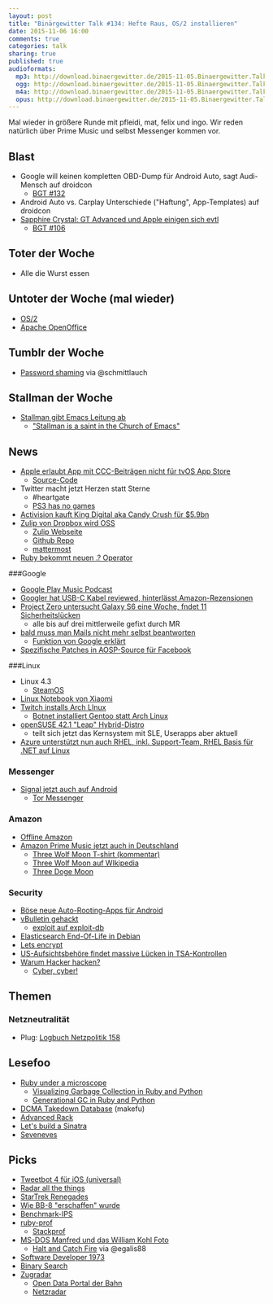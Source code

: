 ```yaml
---
layout: post
title: "Binärgewitter Talk #134: Hefte Raus, OS/2 installieren"
date: 2015-11-06 16:00
comments: true
categories: talk
sharing: true
published: true
audioformats:
  mp3: http://download.binaergewitter.de/2015-11-05.Binaergewitter.Talk.134.mp3
  ogg: http://download.binaergewitter.de/2015-11-05.Binaergewitter.Talk.134.ogg
  m4a: http://download.binaergewitter.de/2015-11-05.Binaergewitter.Talk.134.m4a
  opus: http://download.binaergewitter.de/2015-11-05.Binaergewitter.Talk.134.opus
---
```

Mal wieder in größere Runde mit pfleidi, mat, felix und ingo. Wir reden natürlich über Prime Music und selbst Messenger kommen vor.

## Blast

- Google will keinen kompletten OBD-Dump für Android Auto, sagt Audi-Mensch auf droidcon
    * [BGT #132]( http://blog.binaergewitter.de/2015/10/09/binaergewitter-talk-number-131-unverschluesselt-mach-ichs-nicht )
- Android Auto vs. Carplay Unterschiede ("Haftung", App-Templates) auf droidcon
- [Sapphire Crystal: GT Advanced und Apple einigen sich evtl]( http://arstechnica.com/apple/2015/11/apple-and-sapphire-supplier-will-finally-bury-their-439-million-hatchet/ )
    * [BGT #106]( http://blog.binaergewitter.de/2014/10/10/binaergewitter-talk-number-106-getebaytime )

## Toter der Woche

- Alle die Wurst essen

## Untoter der Woche (mal wieder)

* [OS/2](http://www.heise.de/newsticker/meldung/Betriebssystem-OS-2-soll-2016-wiederauferstehen-2879262.html )
* [Apache OpenOffice]( http://www.pro-linux.de/news/1/22911/openoffice-412-veroeffentlicht.html )

## Tumblr der Woche

* [Password shaming](http://password-shaming.tumblr.com/ ) via @schmittlauch

## Stallman der Woche

- [Stallman gibt Emacs Leitung ab]( http://www.theregister.co.uk/2015/11/05/wiegley_new_emacs_maintainer/ )
    * ["Stallman is a saint in the Church of Emacs"]( https://stallman.org/saint.html )

## News

- [Apple erlaubt App mit CCC-Beiträgen nicht für tvOS App Store]( https://unthoughted.wordpress.com/2015/10/31/apple-verbietet-inhalte-vom-chaos-computer-club-auf-ihrer-plattform/ )
    * [Source-Code]( https://github.com/aus-der-Technik/CCC-TV )
- Twitter macht jetzt Herzen statt Sterne
    * #heartgate
    * [PS3 has no games]( http://knowyourmeme.com/memes/ps3-has-no-games )
- [Activision kauft King Digital aka Candy Crush für $5.9bn]( http://investor.activision.com/releasedetail.cfm?ReleaseID=939963 )
- [Zulip von Dropbox wird OSS]( https://blogs.dropbox.com/tech/2015/09/open-sourcing-zulip-a-dropbox-hack-week-project/ )
    * [Zulip Webseite]( https://zulip.org/ )
    * [Github Repo]( https://github.com/zulip/zulip )
    * [mattermost]( http://www.mattermost.org/ )
- [Ruby bekommt neuen .? Operator]( https://bugs.ruby-lang.org/issues/11537 )

###Google

- [Google Play Music Podcast](https://play.google.com/music/podcasts/publish )
- [Googler hat USB-C Kabel reviewed, hinterlässt Amazon-Rezensionen]( http://www.amazon.com/gp/pdp/profile/A25GROL6KJV3QG/ref=cm_cr_rdp_pdp )
- [Project Zero untersucht Galaxy S6 eine Woche, fndet 11 Sicherheitslücken]( http://googleprojectzero.blogspot.co.uk/2015/11/hack-galaxy-hunting-bugs-in-samsung.html )
    * alle bis auf drei mittlerweile gefixt durch MR
- [bald muss man Mails nicht mehr selbst beantworten]( http://www.heise.de/newsticker/meldung/Tippen-ueberfluessig-Googles-Inbox-soll-E-Mails-selbst-beantworten-2869004.html )
    * [Funktion von Google erklärt](http://googleresearch.blogspot.de/2015/11/computer-respond-to-this-email.html )
- [Spezifische Patches in AOSP-Source für Facebook]( https://android.googlesource.com/platform/libcore/+/81abb6fb7332dfe62ff596ffb250d8aec61895df%5E!/ )

###Linux

- Linux 4.3
    * [SteamOS](http://www.heise.de/newsticker/meldung/SteamOS-2-49-Entwicklungszweig-wird-offizieller-Download-des-Spiele-Linux-2879193.html )
- [Linux Notebook von Xiaomi](http://www.pro-linux.de/news/1/22908/linux-notebook-von-xiaomi-im-naechsten-jahr-erwartet.html )
- [Twitch installs Arch LInux]( https://www.twitchintheshell.com/ )
  * [Botnet installiert Gentoo statt Arch Linux]( http://linux.slashdot.org/story/15/11/02/0125246/botnet-takes-over-twitch-install-and-partially-installs-gentoo )
- [openSUSE 42.1 "Leap" Hybrid-Distro](https://news.opensuse.org/2015/11/04/opensuse-leap-42-1-becomes-first-hybrid-distribution/ )
    - teilt sich jetzt das Kernsystem mit SLE, Userapps aber aktuell
- [Azure unterstützt nun auch RHEL, inkl. Support-Team, RHEL Basis für .NET auf Linux]( http://arstechnica.com/information-technology/2015/11/red-hat-enterprise-linux-to-become-officially-supported-on-azure-at-last/ )

### Messenger

- [Signal jetzt auch auf Android]( http://www.heise.de/newsticker/meldung/Edward-Snowdens-Messenger-TextSecure-und-RedPhone-sind-jetzt-Signal-2868645.html )
    * [Tor Messenger](http://www.heise.de/newsticker/meldung/Verschluesselt-chatten-mit-dem-Tor-Messenger-2866032.html )

### Amazon

- [Offline Amazon]( http://www.heise.de/newsticker/meldung/Amazon-eroeffnet-Offline-Buchladen-in-Seattle-2868402.html )
- [Amazon Prime Music jetzt auch in Deutschland]( http://www.computerbase.de/2015-11/prime-music-kostenloses-musik-streaming-fuer-zahlende-prime-kunden/ )
  * [Three Wolf Moon T-shirt (kommentar)]( http://www.amazon.com/review/R1HK3JY858I35K/ref=cm_cr_dp_title?ie=UTF8&ASIN=B002HJ377A&channel=detail-glance&nodeID=1036592&store=apparel )
  * [Three Wolf Moon auf WIkipedia]( https://en.wikipedia.org/wiki/Three_Wolf_Moon )
  * [Three Doge Moon]( http://www.amazon.com/T-Line-Three-T-Shirt-Black-Large/dp/B00NT1HGHW )

### Security

- [Böse neue Auto-Rooting-Apps für Android]( http://arstechnica.com/security/2015/11/new-type-of-auto-rooting-android-adware-is-nearly-impossible-to-remove/ )
- [vBulletin gehackt]( http://arstechnica.com/security/2015/11/vbulletin-password-hack-fuels-fears-of-serious-internet-wide-0-day-attacks/ )
  - [exploit auf exploit-db]( https://www.exploit-db.com/exploits/38629/ )
- [Elasticsearch End-Of-Life in Debian]( https://lists.debian.org/debian-security-announce/2015/msg00290.html )
- [Lets encrypt]( https://letsencrypt.org/2015/10/19/lets-encrypt-is-trusted.html )
- [US-Aufsichtsbehöre findet massive Lücken in TSA-Kontrollen]( http://arstechnica.com/tech-policy/2015/11/tsa-airport-screeners-ability-to-detect-weapons-declared-pitiful/ )
- [Warum Hacker hacken?]( http://www.theguardian.com/technology/2015/nov/03/hackers-gonna-hack-but-why-maybe-freud-has-the-answer )
    - [Cyber, cyber!](https://arduina.github.io/arduina.net/cyber-cyber.html )

## Themen

### Netzneutralität

* Plug: [Logbuch Netzpolitik 158](http://logbuch-netzpolitik.de/lnp158-teilweise-fundamentalistisch )

## Lesefoo

- [Ruby under a microscope]( http://patshaughnessy.net/ruby-under-a-microscope )
    * [Visualizing Garbage Collection in Ruby and Python]( http://patshaughnessy.net/2013/10/24/visualizing-garbage-collection-in-ruby-and-python )
    * [Generational GC in Ruby and Python]( http://patshaughnessy.net/2013/10/30/generational-gc-in-python-and-ruby )
- [DCMA Takedown Database]( https://lumendatabase.org/notices/10969223# ) (makefu)
- [Advanced Rack]( http://gabebw.com/blog/2015/08/10/advanced-rack )
- [Let's build a Sinatra]( https://robots.thoughtbot.com/lets-build-a-sinatra )
- [Seveneves]( http://amzn.to/1JVcDzs )

## Picks

- [Tweetbot 4 für iOS (universal)]( http://tapbots.com/tweetbot/ )
- [Radar all the things]( https://twitter.com/thequinntaylor/status/659502691807178754 )
- [StarTrek Renegades]( https://www.kickstarter.com/projects/145553614/star-trek-renegades-episodes-2-and-3 )
- [Wie BB-8 "erschaffen" wurde]( https://twitter.com/superbetsy/status/661997853443690496 )
- [Benchmark-IPS]( https://github.com/evanphx/benchmark-ips )
- [ruby-prof]( https://github.com/ruby-prof/ruby-prof )
    * [Stackprof]( https://github.com/tmm1/stackprof )
- [MS-DOS Manfred und das William Kohl Foto]( https://www.youtube.com/watch?v=2Nlm2XSBJmQ )
    * [Halt and Catch Fire](http://www.imdb.com/title/tt2543312/ ) via @egalis88
- [Software Developer 1973]( https://www.youtube.com/watch?v=AxSdWhkMB_A )
- [Binary Search]( https://en.wikipedia.org/wiki/Binary_search_algorithm )
- [Zugradar](https://www.bahn.de/p/view/buchung/auskunft/zugradar.shtml )
    * [Open Data Portal der Bahn](http://data.deutschebahn.com/ )
    * [Netzradar](http://data.deutschebahn.com/datasets/netzradar/ )

